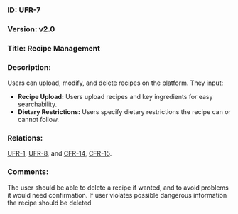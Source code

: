 ### ID: UFR-7

### Version: v2.0

### Title: Recipe Management

### Description: 
Users can upload, modify, and delete recipes on the platform. They input:
* **Recipe Upload:** Users upload recipes and key ingredients for easy searchability.
* **Dietary Restrictions:** Users specify dietary restrictions the recipe can or cannot follow.


### Relations:
[UFR-1](https://github.com/carmensat/RECIPE-ROULETTE/blob/main/REQUIREMENTS/UFR-1.md), 
[UFR-8](https://github.com/carmensat/RECIPE-ROULETTE/blob/main/REQUIREMENTS/UFR-8.md), and
[CFR-14](https://github.com/carmensat/RECIPE-ROULETTE/blob/main/REQUIREMENTS/CFR-14.md), 
[CFR-15](https://github.com/carmensat/RECIPE-ROULETTE/blob/main/REQUIREMENTS/CFR-15.md). 



### Comments: 
The user should be able to delete a recipe if wanted, and to avoid problems it would need confirmation. If user violates possible dangerous information the recipe should be deleted
